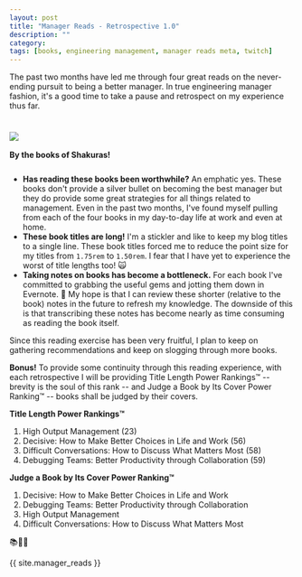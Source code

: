 ```yaml
---
layout: post
title: "Manager Reads - Retrospective 1.0"
description: ""
category: 
tags: [books, engineering management, manager reads meta, twitch]
---
```


The past two months have led me through four great reads on the never-ending pursuit to being a better manager. In true engineering manager fashion, it's a good time to take a pause and retrospect on my experience thus far.

<div>
	<img class="rounded-corners" style="max-width: 700px; border: 1px; margin-top: 24px;" src="{{ site.images2018 }}/07-02/stack1.jpg"/>
	<p class="caption-text" style="line-height: 1.5em; margin-bottom: 24px;"><strong>By the books of Shakuras!</strong></p>
</div>

* **Has reading these books been worthwhile?** An emphatic yes. These books don't provide a silver bullet on becoming the best manager but they do provide some great strategies for all things related to management. Even in the past two months, I've found myself pulling from each of the four books in my day-to-day life at work and even at home. 
* **These book titles are long!** I'm a stickler and like to keep my blog titles to a single line. These book titles forced me to reduce the point size for my titles from `1.75rem` to `1.50rem`. I fear that I have yet to experience the worst of title lengths too! 🙀
* **Taking notes on books has become a bottleneck.** For each book I've committed to grabbing the useful gems and jotting them down in Evernote. 🐘 My hope is that I can review these shorter (relative to the book) notes in the future to refresh my knowledge. The downside of this is that transcribing these notes has become nearly as time consuming as reading the book itself.

Since this reading exercise has been very fruitful, I plan to keep on gathering recommendations and keep on slogging through more books.

**Bonus!** To provide some continuity through this reading experience, with each retrospective I will be providing Title Length Power Rankings™ -- brevity is the soul of this rank -- and Judge a Book by Its Cover Power Ranking™ -- books shall be judged by their covers.

**Title Length Power Rankings™**

1. High Output Management (23)
1. Decisive: How to Make Better Choices in Life and Work (56)
1. Difficult Conversations: How to Discuss What Matters Most (58)
1. Debugging Teams: Better Productivity through Collaboration (59)

**Judge a Book by Its Cover Power Ranking™**

1. Decisive: How to Make Better Choices in Life and Work
1. Debugging Teams: Better Productivity through Collaboration
1. High Output Management
1. Difficult Conversations: How to Discuss What Matters Most

📚🙇📖

{{ site.manager_reads }}
